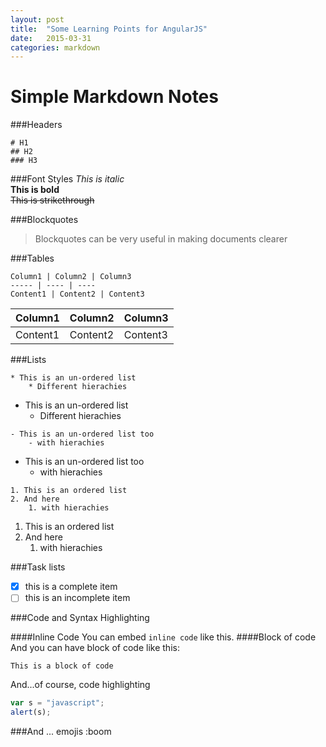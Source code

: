```yaml
---
layout: post
title:  "Some Learning Points for AngularJS"
date:   2015-03-31
categories: markdown
---
```


Simple Markdown Notes
======

###Headers
```
# H1
## H2
### H3
```


###Font Styles
*This is italic*  
**This is bold**   
~~This is strikethrough~~

###Blockquotes

>Blockquotes can be very useful in making documents clearer

###Tables
```
Column1 | Column2 | Column3
----- | ---- | ----
Content1 | Content2 | Content3
```
Column1 | Column2 | Column3
----- | ---- | ----
Content1 | Content2 | Content3


###Lists
```
* This is an un-ordered list
	* Different hierachies
```
* This is an un-ordered list
	* Different hierachies

```
- This is an un-ordered list too
	- with hierachies
```

- This is an un-ordered list too
	- with hierachies

```
1. This is an ordered list
2. And here
	1. with hierachies

```

1. This is an ordered list
2. And here
	1. with hierachies

###Task lists

- [x] this is a complete item
- [ ] this is an incomplete item

###Code and Syntax Highlighting

####Inline Code
You can embed `inline code` like this.
####Block of code
And you can have block of code like this:

```
This is a block of code
```

And...of course, code highlighting

```javascript
var s = "javascript";
alert(s);
```


###And ... emojis
:boom
